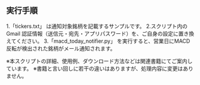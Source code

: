 
## 実行手順

1.「tickers.txt」 は通知対象銘柄を記載するサンプルです。
2.スクリプト内の Gmail 認証情報（送信元・宛先・アプリパスワード）を、ご自身の設定に置き換えてください。
3.「macd_today_notifier.py」 を実行すると、営業日にMACD反転が検出された銘柄がメール通知されます。

※本スクリプトの詳細、使用例、ダウンロード方法などは関連書籍にてご案内しています。
※書籍と言い回しに若干の違いはありますが、処理内容に変更はありません。



